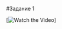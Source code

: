 #Задание 1

[![Watch the Video](https://drive.google.com/drive/folders/1Ecf40IZe03Q1ZBMKCavwNj0Y2-Jasp4Q?usp=sharing)]
